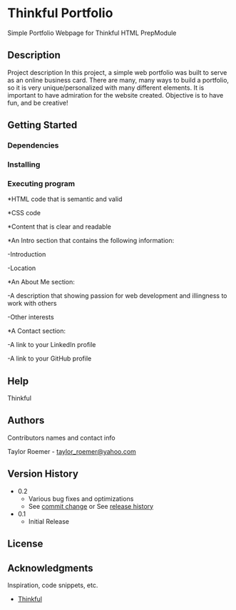 # Thinkful Portfolio

Simple Portfolio Webpage for Thinkful HTML PrepModule

## Description

Project description
In this project, a simple web portfolio was built to serve as an online business card. There are many, many ways to build a portfolio, so it is very unique/personalized with many different elements. It is important to have admiration for the website created. Objective is to have fun, and be creative!

## Getting Started

### Dependencies

### Installing

### Executing program

*HTML code that is semantic and valid

*CSS code 

*Content that is clear and readable

*An Intro section that contains the following information:

-Introduction

-Location

*An About Me section:

-A description that showing passion for web development and illingness to work with others

-Other interests

*A Contact section:

-A link to your LinkedIn profile

-A link to your GitHub profile

## Help

Thinkful

## Authors

Contributors names and contact info

Taylor Roemer - taylor_roemer@yahoo.com

## Version History

* 0.2
    * Various bug fixes and optimizations
    * See [commit change]() or See [release history]()
* 0.1
    * Initial Release

## License

## Acknowledgments

Inspiration, code snippets, etc.
* [Thinkful](https://overview.thinkful.com)
